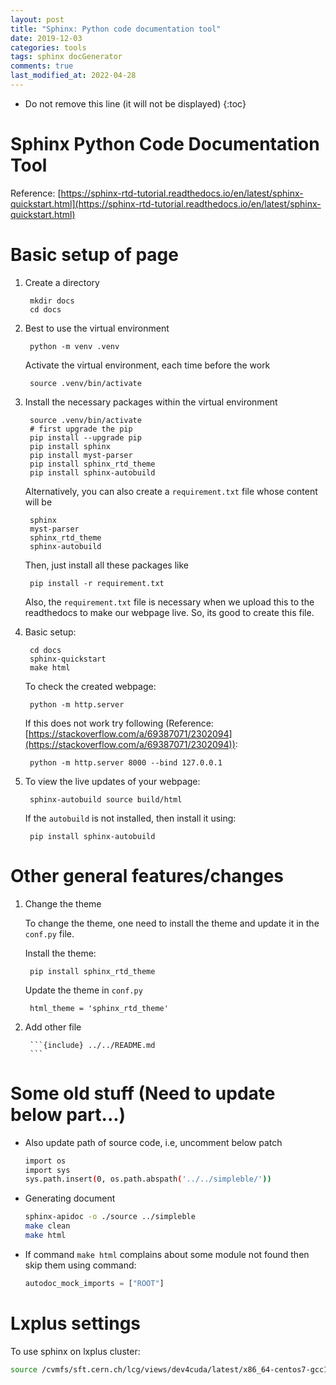 ```yaml
---
layout: post
title: "Sphinx: Python code documentation tool"
date: 2019-12-03
categories: tools
tags: sphinx docGenerator
comments: true
last_modified_at: 2022-04-28
---
```


* Do not remove this line (it will not be displayed)
{:toc}

# Sphinx Python Code Documentation Tool

Reference: [https://sphinx-rtd-tutorial.readthedocs.io/en/latest/sphinx-quickstart.html](https://sphinx-rtd-tutorial.readthedocs.io/en/latest/sphinx-quickstart.html)


# Basic setup of page

1. Create a directory

        mkdir docs
        cd docs

2. Best to use the virtual environment

        python -m venv .venv

    Activate the virtual environment, each time before the work

        source .venv/bin/activate

3. Install the necessary packages within the virtual environment

        source .venv/bin/activate
        # first upgrade the pip
        pip install --upgrade pip
        pip install sphinx
        pip install myst-parser
        pip install sphinx_rtd_theme
        pip install sphinx-autobuild

    Alternatively, you can also create a `requirement.txt` file whose content will be

        sphinx
        myst-parser
        sphinx_rtd_theme
        sphinx-autobuild

    Then, just install all these packages like

        pip install -r requirement.txt

    Also, the `requirement.txt` file is necessary when we upload this to the readthedocs to make our webpage live. So, its good to create this file.

4. Basic setup:

        cd docs
        sphinx-quickstart
        make html

    To check the created webpage:

        python -m http.server

    If this does not work try following (Reference: [https://stackoverflow.com/a/69387071/2302094](https://stackoverflow.com/a/69387071/2302094)):

        python -m http.server 8000 --bind 127.0.0.1

5. To view the live updates of your webpage:

        sphinx-autobuild source build/html

    If the `autobuild` is not installed, then install it using:

        pip install sphinx-autobuild

# Other general features/changes

1. Change the theme

    To change the theme, one need to install the theme and update it in the `conf.py` file.

    Install the theme:

        pip install sphinx_rtd_theme

    Update  the theme in `conf.py`

        html_theme = 'sphinx_rtd_theme'

1. Add other file

        ```{include} ../../README.md
        ```

# Some old stuff (Need to update below part...)

- Also update path of source code, i.e, uncomment below patch

    ```bash
    import os
    import sys
    sys.path.insert(0, os.path.abspath('../../simpleble/'))
    ```

- Generating document

    ```bash
    sphinx-apidoc -o ./source ../simpleble
    make clean
    make html
    ```

- If command `make html` complains about some module not found then skip them using command:

    ```python
    autodoc_mock_imports = ["ROOT"]
    ```

# Lxplus settings

To use sphinx on lxplus cluster:

```bash
source /cvmfs/sft.cern.ch/lcg/views/dev4cuda/latest/x86_64-centos7-gcc11-opt/setup.sh
```
